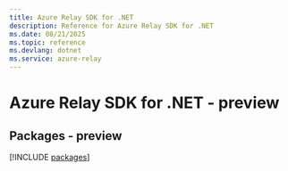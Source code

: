 ```yaml
---
title: Azure Relay SDK for .NET
description: Reference for Azure Relay SDK for .NET
ms.date: 08/21/2025
ms.topic: reference
ms.devlang: dotnet
ms.service: azure-relay
---
```

# Azure Relay SDK for .NET - preview
## Packages - preview
[!INCLUDE [packages](relay-index.md)]